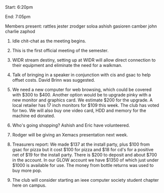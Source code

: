 Start: 6:20pm </p><p>
End: 7:05pm </p><p>
Members present: rattles jester zrodger soloa ashish gasioren camber john charlie zaphod  </p><p>
1. Idle chit-chat as the meeting begins. </p><p>
2. This is the first official meeting of the semester. </p><p>
3. WIDR stream destiny, setting up at WIDR will allow direct connection to their equipment and eliminate the need for a walkman. </p><p>
4. Talk of bringing in a speaker in conjunction with cis and gsac to help offset costs. David Brinn was suggested. </p><p>
5. We need a new computer for web browsing, which could be covered with $300 to $400. Another option would be to upgrade pinky with a new monitor and graphics card. We estimate $200 for the upgrade. A local retailer has 17 inch monitors for $109 this week. The club has voted for two. We will also buy one video card, HDD and memory for the machine ed donated. </p><p>
6. Who's going shopping? Ashish and Eric have volunteered. </p><p>
7. Rodger will be giving an Xemacs presentation next week. </p><p>
8. Treasurers report: We made $137 at the install party, plus $100 from gsac for pizza but it cost $100 for pizza and $18 for cd's for a positive net of $19 for the install party. There is $200 to deposit and about $700 in the account. In our GLOW account we have $1350 of which just under $1000 is available for use. The money from bottle returns was used to buy more pop. </p><p>
9. The club will consider starting an ieee computer society student chapter here on campus.</p>
